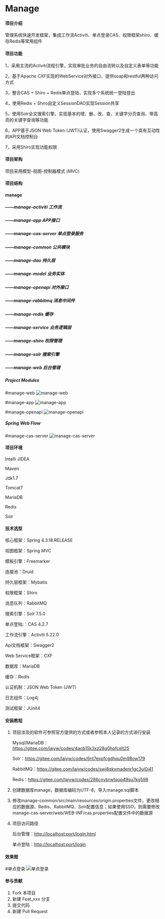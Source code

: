 # Manage

#### 项目介绍
管理系统快速开发框架，集成工作流Activiti、单点登录CAS、权限框架shiro、缓存Redis等常用组件

#### 项目功能
1，采用主流的Activiti流程引擎，实现审批业务的自由流转以及自定义表单等功能

2，基于Apache CXF实现的WebService对外接口，提供soap和restful两种访问方式

3，整合CAS + Shiro + Redis单点登陆，实现多个系统统一登陆登出

4，使用Redis + Shiro自定义SessionDAO实现Session共享

5，使用Solr全文搜索引擎，实现基本的增、删、改、查、关键字分页查询、带高亮的关键字查询等功能

6，APP基于JSON Web Token (JWT)认证，使用Swagger2生成一个具有互动性的API文档控制台

7，采用Shiro实现功能权限

#### 项目架构
项目采用模型-视图-控制器模式 (MVC)

#### 项目结构
#### manage
##### ——manage-activiti    工作流
##### ——manage-app    APP接口
##### ——manage-cas-server    单点登录服务
##### ——manage-common    公共模块
##### ——manage-dao    持久层
##### ——manage-model    业务实体
##### ——manage-openapi    对外接口
##### ——manage-rabbitmq    消息中间件
##### ——manage-redis    缓存
##### ——manage-service    业务逻辑层
##### ——manage-shiro    权限管理
##### ——manage-solr    搜索引擎
##### ——manage-web    后台管理

##### Project Modules
#manage-web
![manage-web](https://images.gitee.com/uploads/images/2018/1026/152450_460b3e41_1486552.png "Module 'manage-web'.png")

#manage-app
![manage-app](https://images.gitee.com/uploads/images/2018/1026/153210_e0eb38c8_1486552.png "Module 'manage-app'.png")

#manage-openapi
![manage-openapi](https://images.gitee.com/uploads/images/2018/1026/153946_d15e3b78_1486552.png "Module 'manage-openapi'.png")

##### Spring Web Flow
#manage-cas-server
![manage-cas-server](https://images.gitee.com/uploads/images/2018/1026/152521_8730dc4e_1486552.png "Module manage-cas-server.png")

#### 项目环境
Intelli JIDEA

Maven

Jdk1.7

Tomcat7

MariaDB

Redis

Solr

#### 技术选型

核心框架：Spring 4.3.18.RELEASE 

视图框架：Spring MVC

模板引擎：Freemarker

连接池：Druid

持久层框架：Mybatis

权限框架：Shiro

消息队列：RabbitMQ

搜索引擎：Solr 7.5.0

单点登陆:：CAS 4.2.7

工作流引擎：Activiti 5.22.0

Api文档框架：Swagger2

Web Service框架：CXF

数据库：MariaDB

缓存：Redis

认证机制：JSON Web Token (JWT)

日志组件：Log4j

测试框架：JUnit4

#### 安装教程
1. 项目涉及的软件可参照官方提供的方式或者参照本人记录的方式进行安装

    Mysql/MariaDB：https://gitee.com/laiyw/codes/4aob15k3xz28g0hpfcelt25
    
    Solr：https://gitee.com/laiyw/codes/6nt7expfcgdhqu0m98ow179
    
    RabbitMQ：https://gitee.com/laiyw/codes/swj8qkvmadenr1gc3ul0i41
    
    Redis：https://gitee.com/laiyw/codes/286cnvbrwtqop49su7kg598
    
2. 创建数据库manage，数据库编码为UTF-8，导入manage.sql脚本

3. 修改manage-common/src/main/resources/origin.properties文件，更改相应的数据源、Redis、RabbitMQ、Solr配置信息；如果使用SSO，则需要修改manage-cas-server/web/WEB-INF/cas.properties配置文件中的数据源

4. 项目访问路径

    后台管理：[http://localhost:port/login.html](http://)
    
    单点登陆：[http://localhost:port/login](http://)

#### 效果图
#单点登录
![单点登录](https://images.gitee.com/uploads/images/2018/1026/152229_4f1e723b_1486552.png "单点登录.png")

#### 参与贡献

1. Fork 本项目
2. 新建 Feat_xxx 分支
3. 提交代码
4. 新建 Pull Request